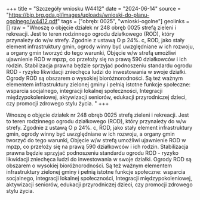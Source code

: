 +++
title = "Szczegóły wniosku W4412"
date = "2024-06-14"
source = "https://bip.brg.gda.pl/images/uploads/wnioski-do-planu-ogolnego/w4412.pdf"
tags = ["obręb: 0025", "wnioski-ogolne"]
geolinks = []
raw = "Wnoszę o objęcie działek nr 248 obręb 0025 strefą zieleni i rekreacji. Jest to teren rodzinnego ogrodu działkowego (ROD), który przynależy do w/w strefy. Zgodnie z ustawą O p 24%. c, ROD, jako stały element infrastruktury gmin, ogrody winny być uwzględniane w ich rozwoju, a organy gmin tworzyć do tego warunki, Objęcie w/w strefą umożliwi ujawnienie ROD w mpzp, co przełoży się na prawą 590 działkowców i ich rodzin. Stabilizacja prawna będzie sprzyjać podnoszeniu standardu ogrodu ROD - ryzyko likwidacji zniechęca ludzi do inwestowania w swoje działki. Ogrody ROD są obszarem o wysokiej bioróżnorodności. Są też ważnym elementem infrastruktury zielonej gminy i pełnią istotne funkcje społeczne: wsparcia socjalnego, integracji lokalnej społeczności, Integracji międzypokoleniowej, aktywizacji seniorów, edukacji przyrodniczej dzieci, czy promocji zdrowego stylu życia. "
+++

Wnoszę o objęcie działek nr 248 obręb 0025 strefą zieleni i rekreacji. Jest to teren
rodzinnego ogrodu działkowego (ROD), który przynależy do w/w strefy. Zgodnie z ustawą O
p 24%.
c,
ROD, jako stały element infrastruktury gmin, ogrody winny być uwzględniane w ich rozwoju, a
organy gmin tworzyć do tego warunki, Objęcie w/w strefą umożliwi ujawnienie ROD w mpzp, co
przełoży się na prawą 590 działkowców i ich rodzin. Stabilizacja prawna będzie sprzyjać
podnoszeniu standardu ogrodu ROD - ryzyko likwidacji zniechęca ludzi do inwestowania w swoje
działki. Ogrody ROD są obszarem o wysokiej bioróżnorodności. Są też ważnym elementem
infrastruktury zielonej gminy i pełnią istotne funkcje społeczne: wsparcia socjalnego, integracji
lokalnej społeczności, Integracji międzypokoleniowej, aktywizacji seniorów, edukacji
przyrodniczej dzieci, czy promocji zdrowego stylu życia.




